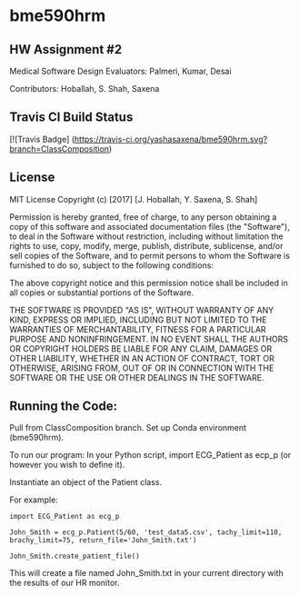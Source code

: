 # bme590hrm

## HW Assignment #2

Medical Software Design Evaluators: Palmeri, Kumar, Desai

Contributors: Hoballah, S. Shah, Saxena

Travis CI Build Status
---

[![Travis Badge] (https://travis-ci.org/yashasaxena/bme590hrm.svg?branch=ClassComposition)

License
---

MIT License Copyright (c) [2017] [J. Hoballah, Y. Saxena, S. Shah]

Permission is hereby granted, free of charge, to any person obtaining a copy of this software and associated documentation files (the "Software"), to deal in the Software without restriction, including without limitation the rights to use, copy, modify, merge, publish, distribute, sublicense, and/or sell copies of the Software, and to permit persons to whom the Software is furnished to do so, subject to the following conditions:

The above copyright notice and this permission notice shall be included in all copies or substantial portions of the Software.

THE SOFTWARE IS PROVIDED "AS IS", WITHOUT WARRANTY OF ANY KIND, EXPRESS OR IMPLIED, INCLUDING BUT NOT LIMITED TO THE WARRANTIES OF MERCHANTABILITY, FITNESS FOR A PARTICULAR PURPOSE AND NONINFRINGEMENT. IN NO EVENT SHALL THE AUTHORS OR COPYRIGHT HOLDERS BE LIABLE FOR ANY CLAIM, DAMAGES OR OTHER LIABILITY, WHETHER IN AN ACTION OF CONTRACT, TORT OR OTHERWISE, ARISING FROM, OUT OF OR IN CONNECTION WITH THE SOFTWARE OR THE USE OR OTHER DEALINGS IN THE SOFTWARE.

Running the Code:
---
Pull from ClassComposition branch.
Set up Conda environment (bme590hrm).

To run our program: In your Python script, import ECG_Patient as ecp_p (or however you wish to define it).

Instantiate an object of the Patient class.

For example:

    import ECG_Patient as ecg_p

    John_Smith = ecg_p.Patient(5/60, 'test_data5.csv', tachy_limit=110, brachy_limit=75, return_file='John_Smith.txt')

    John_Smith.create_patient_file()

This will create a file named John_Smith.txt in your current directory with the results of our HR monitor.